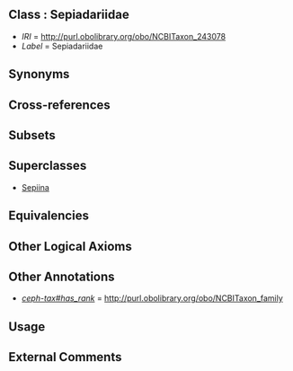 
## Class : Sepiadariidae

 * *IRI* = http://purl.obolibrary.org/obo/NCBITaxon_243078
 * *Label* = Sepiadariidae

## Synonyms


## Cross-references


## Subsets


## Superclasses

 * [Sepiina](../../NCBITaxon/51/NCBITaxon_551351.md)

## Equivalencies


## Other Logical Axioms


## Other Annotations

 * *[ceph-tax#has_rank](../../ceph-tax#has/nk/ceph-tax#has_rank.md)* = http://purl.obolibrary.org/obo/NCBITaxon_family

## Usage


## External Comments

